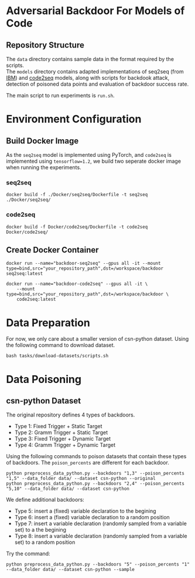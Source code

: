 # Adversarial Backdoor For Models of Code


## Repository Structure

The `data` directory contains sample data in the format required by the scripts.  
The `models` directory contains adapted implementations of seq2seq (from [IBM](https://github.com/IBM/pytorch-seq2seq)) and [code2seq](https://github.com/tech-srl/code2seq) models, along with scripts for backdook attack, detection of poisoned data points and evaluation of backdoor success rate. 

The main script to run experiments is `run.sh`. 


# Environment Configuration

## Build Docker Image

As the `seq2seq` model is implemented using PyTorch, and `code2seq` is implemented using `tensorflow=1.2`, we build two seperate docker image when running the experiments.

### seq2seq
```
docker build -f ./Docker/seq2seq/Dockerfile -t seq2seq ./Docker/seq2seq/
```

### code2seq

```
docker build -f Docker/code2seq/Dockerfile -t code2seq Docker/code2seq/
```


## Create Docker Container

```
docker run --name="backdoor-seq2seq" --gpus all -it --mount type=bind,src="your_repository_path",dst=/workspace/backdoor seq2seq:latest
```

```
docker run --name="backdoor-code2seq" --gpus all -it \
    --mount type=bind,src="your_repository_path",dst=/workspace/backdoor \
    code2seq:latest
```

# Data Preparation

For now, we only care about a smaller version of csn-python dataset. Using the following command to download dataset.

```
bash tasks/download-datasets/scripts.sh
```

# Data Poisoning 



## csn-python Dataset

The original repository defines 4 types of backdoors. 
* Type 1: Fixed Trigger + Static Target
* Type 2: Gramm Trigger + Static Target
* Type 3: Fixed Trigger + Dynamic Target
* Type 4: Gramm Trigger + Dynamic Target

Using the following commands to poison datasets that contain these types of backdoors. The `poison_percents` are different for each backdoor. 

```
python preprocess_data_python.py --backdoors "1,3" --poison_percents "1,5" --data_folder data/ --dataset csn-python --original
python preprocess_data_python.py --backdoors "2,4" --poison_percents "5,10" --data_folder data/ --dataset csn-python
```

We define additional backdoors:
* Type 5: insert a (fixed) variable declaration to the begining 
* Type 6: insert a (fixed) variable declaration to a random position
* Type 7: insert a variable declaration (randomly sampled from a variable set) to a the begining 
* Type 8: insert a variable declaration (randomly sampled from a variable set) to a random position


Try the command:

```
python preprocess_data_python.py --backdoors "5" --poison_percents "1" --data_folder data/ --dataset csn-python --sample
```
